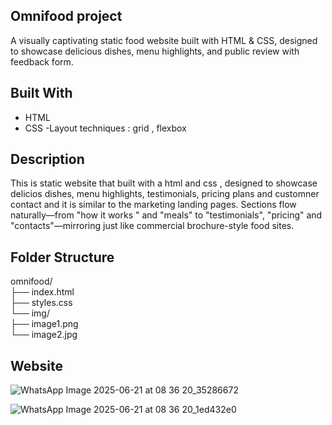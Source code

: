 ## Omnifood project

A visually captivating static food website built with HTML & CSS, designed to showcase delicious dishes, menu highlights, and public review with feedback form.

## Built With
- HTML
- CSS
-Layout techniques : grid , flexbox

## Description
This is static website that built with a html and css , designed to showcase delicios dishes, menu highlights, testimonials, pricing plans and customner contact and it is similar to the marketing landing pages. Sections flow naturally—from "how it works " and "meals" to "testimonials", "pricing" and "contacts"—mirroring  just like commercial brochure-style food sites.

## Folder Structure
omnifood/ <br>
├── index.html<br>
├── styles.css<br>
└── img/<br>
    ├── image1.png<br>
    └── image2.jpg<br>

 
## Website 







![WhatsApp Image 2025-06-21 at 08 36 20_35286672](https://github.com/user-attachments/assets/29e212db-7e67-478b-9d82-c75d2800d3ea)

![WhatsApp Image 2025-06-21 at 08 36 20_1ed432e0](https://github.com/user-attachments/assets/8016ec99-1d2e-4b7c-bd16-b2b7d4212473)
